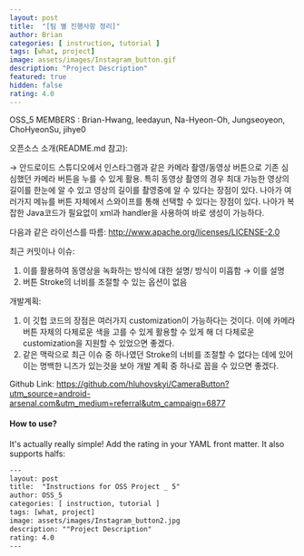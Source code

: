 ```yaml
---	
layout: post	
title:  "[팀 별 진행사항 정리]"	
author: Brian
categories: [ instruction, tutorial ]	
tags: [what, project]
image: assets/images/Instagram_button.gif
description: "Project Description"	
featured: true	
hidden: false	
rating: 4.0	
---	
```


OSS_5 MEMBERS : Brian-Hwang, leedayun, Na-Hyeon-Oh, Jungseoyeon, ChoHyeonSu, jihye0



오픈소스 소개(README.md 참고):

→ 안드로이드 스튜디오에서 인스타그램과 같은 카메라 촬영/동영상 버튼으로 기존 심심했던 카메라 버튼을 누를 수 있게 활용. 특히 동영상 촬영의 경우 최대 가능한 영상의 길이를 한눈에 알 수 있고 영상의 길이를 촬영중에 알 수 있다는 장점이 있다. 나아가 여러가지 메뉴를 버튼 자체에서 스와이프를 통해 선택할 수 있다는 장점이 있다. 나아가 복잡한 Java코드가 필요없이 xml과 handler을 사용하여 바로 생성이 가능하다.

다음과 같은 라이선스를 따름:
http://www.apache.org/licenses/LICENSE-2.0

최근 커밋이나 이슈: 
1) 이를 활용하여 동영상을 녹화하는 방식에 대한 설명/ 방식이 미흡함 → 이를 설명
2) 버튼 Stroke의 너비를 조절할 수 있는 옵션이 없음

개발계획: 
1) 이 깃헙 코드의 장점은 여러가지 customization이 가능하다는 것이다. 이에 카메라 버튼 자체의 다체로운 색을 고를 수 있게 활용할 수 있게 해 더 다체로운 customization을 지원할 수 있었으면 좋겠다.
2) 같은 맥락으로 최근 이슈 중 하나였던 Stroke의 너비를 조절할 수 없다는 데에 있어 이는 명백한 니즈가 있는것을 보아 개발 계획 중 하나로 꼽을 수 있으면 좋겠다.


Github Link: https://github.com/hluhovskyi/CameraButton?utm_source=android-arsenal.com&utm_medium=referral&utm_campaign=6877 

#### How to use?	

It's actually really simple! Add the rating in your YAML front matter. It also supports halfs:	

```html	
---	
layout: post	
title:  "Instructions for OSS Project _ 5"	
author: OSS_5
categories: [ instruction, tutorial ]	
tags: [what, project]	
image: assets/images/Instagram_button2.jpg	
description: ""Project Description"	
rating: 4.0	
---	
```
